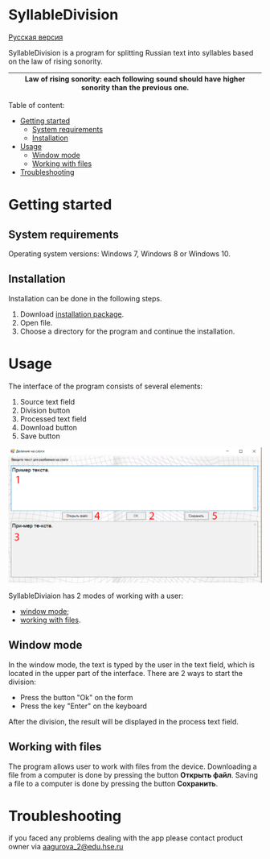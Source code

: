 # SyllableDivision

[Русская версия](https://github.com/GurovaAnya/SyllableDivision/blob/master/README.md)

SyllableDivision is a program for splitting Russian text into syllables based on the law of rising sonority.

| **Law of rising sonority**: each following sound should have higher sonority than the previous one.|
|---|



Table of content:
- [Getting started](#getting-started)
    - [System requirements](#system-requirements)
    - [Installation](#installation)
- [Usage](#usage)
    - [Window mode](#window-mode)
    - [Working with files](#working-with-files)
- [Troubleshooting](#troubleshooting)
# Getting started
## System requirements
Operating system versions: Windows 7, Windows 8 or Windows 10.
## Installation
Installation can be done in the following steps.

1. Download [installation package](https://github.com/GurovaAnya/SyllableDivision/blob/master/SyllablesSetup.msi).
2. Open file.
3. Choose a directory for the program and continue the installation.

# Usage
The interface of the program consists of several elements:
1. Source text field
2. Division button
3. Processed text field
4. Download button
5. Save button

![alt text](https://github.com/GurovaAnya/SyllableDivision/blob/master/images/window-mode.png)

SyllableDiviaion has 2 modes of working with a user:
- [window mode](#window-mode);
- [working with files](#working-with-files).

## Window mode
In the window mode, the text is typed by the user in the text field, which is located in the upper part of the interface.
There are 2 ways to start the division:
- Press the button "Ok" on the form
- Press the key "Enter" on the keyboard

After the division, the result will be displayed in the process text field.

## Working with files
The program allows user to work with files from the device.
Downloading a file from a computer is done by pressing the button **Открыть файл**.
Saving a file to a computer is done by pressing the button **Сохранить**.

# Troubleshooting
if you faced any problems dealing with the app please contact product owner via aagurova_2@edu.hse.ru

